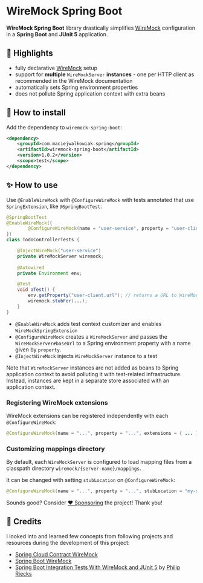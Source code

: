 # WireMock Spring Boot

**WireMock Spring Boot** library drastically simplifies [WireMock](https://wiremock.org) configuration in a **Spring Boot** and **JUnit 5** application.

## 🤩 Highlights

- fully declarative [WireMock](https://wiremock.org/) setup
- support for **multiple** `WireMockServer` **instances** - one per HTTP client as recommended in the WireMock documentation
- automatically sets Spring environment properties
- does not pollute Spring application context with extra beans

## 🤔 How to install

Add the dependency to `wiremock-spring-boot`:

```xml
<dependency>
    <groupId>com.maciejwalkowiak.spring</groupId>
    <artifactId>wiremock-spring-boot</artifactId>
    <version>1.0.2</version>
    <scope>test</scope>
</dependency>
```

## ✨ How to use

Use `@EnableWireMock` with `@ConfigureWireMock` with tests annotated that use `SpringExtension`, like `@SpringBootTest`:

```java
@SpringBootTest
@EnableWireMock({
        @ConfigureWireMock(name = "user-service", property = "user-client.url")
})
class TodoControllerTests {

    @InjectWireMock("user-service")
    private WireMockServer wiremock;
    
    @Autowired
    private Environment env;

    @Test
    void aTest() {
        env.getProperty("user-client.url"); // returns a URL to WireMockServer instance
        wiremock.stubFor(...);
    }
}
```

- `@EnableWireMock` adds test context customizer and enables `WireMockSpringExtension` 
- `@ConfigureWireMock` creates a `WireMockServer` and passes the `WireMockServer#baseUrl` to a Spring environment property with a name given by `property`.
- `@InjectWireMock` injects `WireMockServer` instance to a test

Note that `WireMockServer` instances are not added as beans to Spring application context to avoid polluting it with test-related infrastructure. Instead, instances are kept in a separate store associated with an application context.

### Registering WireMock extensions

WireMock extensions can be registered independently with each `@ConfigureWireMock`:

```java
@ConfigureWireMock(name = "...", property = "...", extensions = { ... })
```

### Customizing mappings directory

By default, each `WireMockServer` is configured to load mapping files from a classpath directory `wiremock/{server-name}/mappings`.

It can be changed with setting `stubLocation` on `@ConfigureWireMock`:

```java
@ConfigureWireMock(name = "...", property = "...", stubLocation = "my-stubs")
```

Sounds good? Consider [❤️ Sponsoring](https://github.com/sponsors/maciejwalkowiak) the project! Thank you!

## 🙏 Credits

I looked into and learned few concepts from following projects and resources during the development of this project: 

- [Spring Cloud Contract WireMock](https://github.com/spring-cloud/spring-cloud-contract/blob/main/spring-cloud-contract-wiremock)
- [Spring Boot WireMock](https://github.com/skuzzle/spring-boot-wiremock)
- [Spring Boot Integration Tests With WireMock and JUnit 5](https://rieckpil.de/spring-boot-integration-tests-with-wiremock-and-junit-5/) by [Philip Riecks](https://twitter.com/rieckpil)
